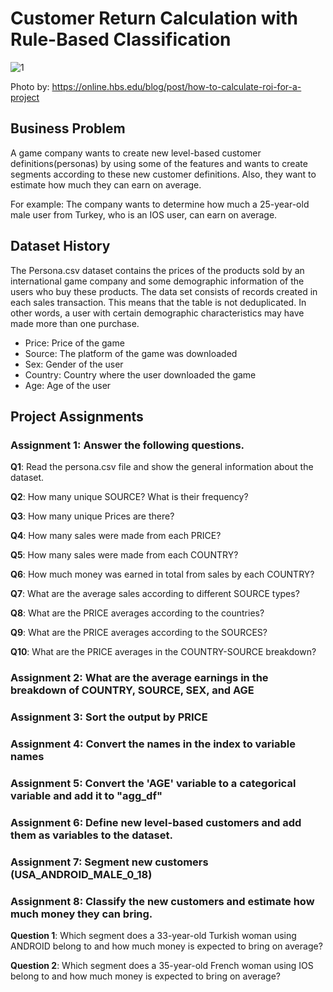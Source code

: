 # Customer Return Calculation with Rule-Based Classification

![1](https://github.com/BedirK/Portfolio-Projects/assets/103532330/396a8732-112f-4bde-add8-d7f216ce8bd2)

Photo by: https://online.hbs.edu/blog/post/how-to-calculate-roi-for-a-project

## Business Problem

A game company wants to create new level-based customer definitions(personas) by using some of the features and wants to create segments according to these new customer definitions. Also, they want to estimate how much they can earn on average.

For example: The company wants to determine how much a 25-year-old male user from Turkey, who is an IOS user, can earn on average.

## Dataset History

The Persona.csv dataset contains the prices of the products sold by an international game company and some demographic information of the users who buy these products. The data set consists of records created in each sales transaction. This means that the table is not deduplicated. In other words, a user with certain demographic characteristics may have made more than one purchase.


* Price: Price of the game
* Source: The platform of the game was downloaded
* Sex: Gender of the user
* Country: Country where the user downloaded the game
* Age: Age of the user

## Project Assignments

### Assignment 1: Answer the following questions.

**Q1**: Read the persona.csv file and show the general information about the dataset.

**Q2**: How many unique SOURCE? What is their frequency?

**Q3**: How many unique Prices are there?

**Q4**: How many sales were made from each PRICE?

**Q5**: How many sales were made from each COUNTRY?

**Q6**: How much money was earned in total from sales by each COUNTRY?

**Q7**: What are the average sales according to different SOURCE types?

**Q8**: What are the PRICE averages according to the countries?

**Q9**: What are the PRICE averages according to the SOURCES?

**Q10**: What are the PRICE averages in the COUNTRY-SOURCE breakdown?

### Assignment 2: What are the average earnings in the breakdown of COUNTRY, SOURCE, SEX, and AGE

### Assignment 3: Sort the output by PRICE

### Assignment 4: Convert the names in the index to variable names

### Assignment 5: Convert the 'AGE' variable to a categorical variable and add it to "agg_df"

### Assignment 6: Define new level-based customers and add them as variables to the dataset.

### Assignment 7: Segment new customers (USA_ANDROID_MALE_0_18)

### Assignment 8: Classify the new customers and estimate how much money they can bring.

**Question 1**: Which segment does a 33-year-old Turkish woman using ANDROID belong to and how much money is expected to bring on average?

**Question 2**: Which segment does a 35-year-old French woman using IOS belong to and how much money is expected to bring on average?

